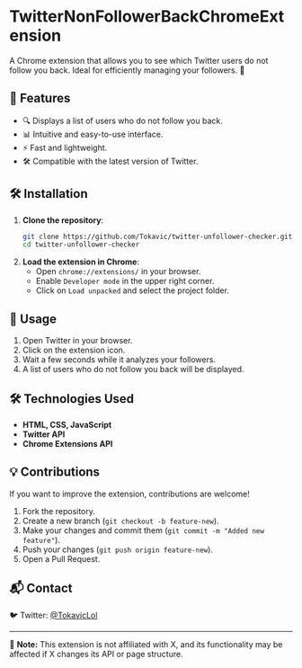 # TwitterNonFollowerBackChromeExtension

A Chrome extension that allows you to see which Twitter users do not follow you back. Ideal for efficiently managing your followers. 🚀

## 📌 Features

- 🔍 Displays a list of users who do not follow you back.
- 📊 Intuitive and easy-to-use interface.
- ⚡ Fast and lightweight.
- 🛠️ Compatible with the latest version of Twitter.

## 🛠 Installation

1. **Clone the repository**:
   ```bash
   git clone https://github.com/Tokavic/twitter-unfollower-checker.git
   cd twitter-unfollower-checker
   ```
2. **Load the extension in Chrome**:
   - Open `chrome://extensions/` in your browser.
   - Enable `Developer mode` in the upper right corner.
   - Click on `Load unpacked` and select the project folder.

## 🚀 Usage

1. Open Twitter in your browser.
2. Click on the extension icon.
3. Wait a few seconds while it analyzes your followers.
4. A list of users who do not follow you back will be displayed.

## 🛠 Technologies Used

- **HTML, CSS, JavaScript**
- **Twitter API**
- **Chrome Extensions API**

## 💡 Contributions

If you want to improve the extension, contributions are welcome!

1. Fork the repository.
2. Create a new branch (`git checkout -b feature-new`).
3. Make your changes and commit them (`git commit -m "Added new feature"`).
4. Push your changes (`git push origin feature-new`).
5. Open a Pull Request.

## 📬 Contact

🐦 Twitter: [@TokavicLol](https://twitter.com/TokavicLol)  

---

📢 **Note:** This extension is not affiliated with X, and its functionality may be affected if X changes its API or page structure.

